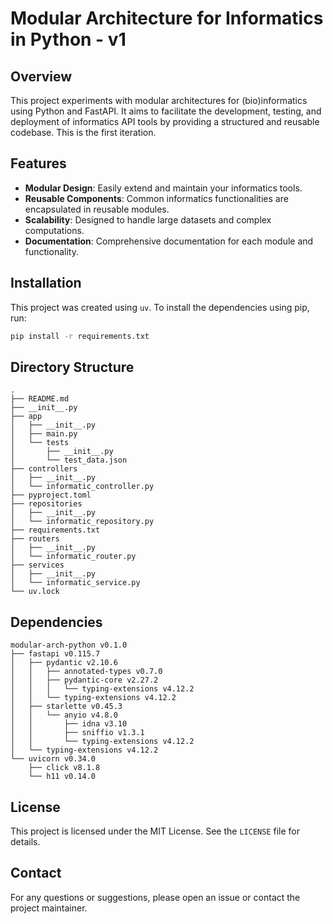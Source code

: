 # Modular Architecture for Informatics in Python - v1

## Overview

This project experiments with modular architectures for (bio)informatics using Python and FastAPI. It aims to facilitate the development, testing, and deployment of informatics API tools by providing a structured and reusable codebase. This is the first iteration. 

## Features

- **Modular Design**: Easily extend and maintain your informatics tools.
- **Reusable Components**: Common informatics functionalities are encapsulated in reusable modules.
- **Scalability**: Designed to handle large datasets and complex computations.
- **Documentation**: Comprehensive documentation for each module and functionality.

## Installation

This project was created using `uv`. To install the dependencies using pip, run:

```bash
pip install -r requirements.txt
```

## Directory Structure

```
.
├── README.md
├── __init__.py
├── app
│   ├── __init__.py
│   ├── main.py
│   └── tests
│       ├── __init__.py
│       └── test_data.json
├── controllers
│   ├── __init__.py
│   └── informatic_controller.py
├── pyproject.toml
├── repositories
│   ├── __init__.py
│   └── informatic_repository.py
├── requirements.txt
├── routers
│   ├── __init__.py
│   └── informatic_router.py
├── services
│   ├── __init__.py
│   └── informatic_service.py
└── uv.lock
```

## Dependencies

```
modular-arch-python v0.1.0
├── fastapi v0.115.7
│   ├── pydantic v2.10.6
│   │   ├── annotated-types v0.7.0
│   │   ├── pydantic-core v2.27.2
│   │   │   └── typing-extensions v4.12.2
│   │   └── typing-extensions v4.12.2
│   ├── starlette v0.45.3
│   │   └── anyio v4.8.0
│   │       ├── idna v3.10
│   │       ├── sniffio v1.3.1
│   │       └── typing-extensions v4.12.2
│   └── typing-extensions v4.12.2
└── uvicorn v0.34.0
    ├── click v8.1.8
    └── h11 v0.14.0
```

## License

This project is licensed under the MIT License. See the `LICENSE` file for details.

## Contact

For any questions or suggestions, please open an issue or contact the project maintainer.
